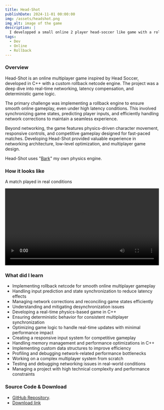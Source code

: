 ```yaml
---
title: Head-Shot
publishDate: 2024-11-01 00:00:00
img: /assets/headshot.png
img_alt: image of the game
description: |
  I developped a small online 2 player head-soccer like game with a rollback engine
tags:
  - Dev
  - Online
  - Rollback
---
```


### Overview

Head-Shot is an online multiplayer game inspired by Head Soccer, developed in C++ with a custom rollback netcode engine. The project was a deep dive into real-time networking, latency compensation, and deterministic game logic.

The primary challenge was implementing a rollback engine to ensure smooth online gameplay, even under high latency conditions. This involved synchronizing game states, predicting player inputs, and efficiently handling network corrections to maintain a seamless experience.

Beyond networking, the game features physics-driven character movement, responsive controls, and competitive gameplay designed for fast-paced matches. Developing Head-Shot provided valuable experience in networking architecture, low-level optimization, and multiplayer game design.

Head-Shot uses "[Bark](/work/nested/bark)" my own physics engine. 

### How it looks like

A match played in real conditions

<video controls width="100%">
  <source src="/assets/ressources/ressourceRollback/HeadShot.mp4" type="video/mp4">
  Your browser does not support the video tag.
</video>

### What did I learn

- Implementing rollback netcode for smooth online multiplayer gameplay
- Handling input prediction and state synchronization to reduce latency effects
- Managing network corrections and reconciling game states efficiently
- Understanding and mitigating desynchronization issues
- Developing a real-time physics-based game in C++
- Ensuring deterministic behavior for consistent multiplayer synchronization
- Optimizing game logic to handle real-time updates with minimal performance impact
- Creating a responsive input system for competitive gameplay
- Handling memory management and performance optimizations in C++
- Implementing custom data structures to improve efficiency
- Profiling and debugging network-related performance bottlenecks
- Working on a complex multiplayer system from scratch
- Testing and debugging networking issues in real-world conditions
- Managing a project with high technical complexity and performance constraints

### Source Code & Download

- [GitHub Repository](https://github.com/Cochta/Head-Shot).
- [Download link](https://github.com/Cochta/Head-Shot/releases/download/1.0/Head.Shot.zip)

